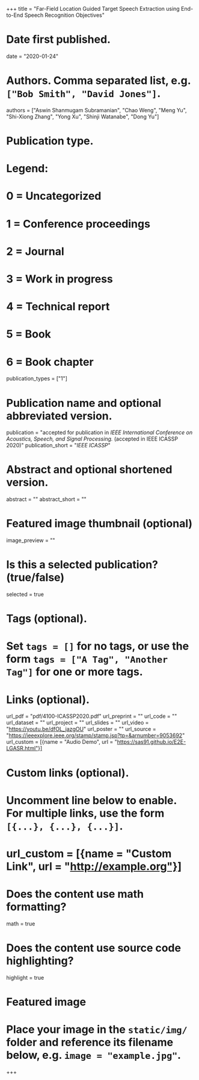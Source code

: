 +++
title = "Far-Field Location Guided Target Speech Extraction using End-to-End Speech Recognition Objectives"

# Date first published.
date = "2020-01-24"

# Authors. Comma separated list, e.g. `["Bob Smith", "David Jones"]`.
authors = ["Aswin Shanmugam Subramanian", "Chao Weng", "Meng Yu", "Shi-Xiong Zhang", "Yong Xu", "Shinji Watanabe", "Dong Yu"]

# Publication type.
# Legend:
# 0 = Uncategorized
# 1 = Conference proceedings
# 2 = Journal
# 3 = Work in progress
# 4 = Technical report
# 5 = Book
# 6 = Book chapter
publication_types = ["1"]

# Publication name and optional abbreviated version.
publication = "accepted for publication in *IEEE International Conference on Acoustics, Speech, and Signal Processing.* (accepted in IEEE ICASSP 2020)"
publication_short = "*IEEE ICASSP*"

# Abstract and optional shortened version.
abstract = ""
abstract_short = ""

# Featured image thumbnail (optional)
image_preview = ""

# Is this a selected publication? (true/false)
selected = true

# Tags (optional).
#   Set `tags = []` for no tags, or use the form `tags = ["A Tag", "Another Tag"]` for one or more tags.

# Links (optional).
url_pdf = "pdf/4100-ICASSP2020.pdf"
url_preprint = ""
url_code = ""
url_dataset = ""
url_project = ""
url_slides = ""
url_video = "https://youtu.be/dfOL_jazgOU"
url_poster = ""
url_source = "https://ieeexplore.ieee.org/stamp/stamp.jsp?tp=&arnumber=9053692"
url_custom = [{name = "Audio Demo", url = "https://sas91.github.io/E2E-LGASR.html"}]
# Custom links (optional).
#   Uncomment line below to enable. For multiple links, use the form `[{...}, {...}, {...}]`.
# url_custom = [{name = "Custom Link", url = "http://example.org"}]

# Does the content use math formatting?
math = true

# Does the content use source code highlighting?
highlight = true

# Featured image
# Place your image in the `static/img/` folder and reference its filename below, e.g. `image = "example.jpg"`.

+++
